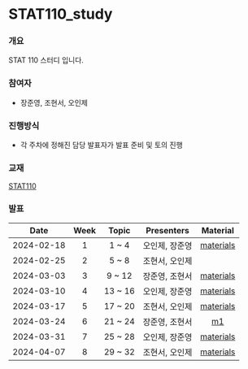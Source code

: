 # STAT110_study

### 개요
STAT 110 스터디 입니다.

### 참여자
* 장준영, 조현서, 오인제


### 진행방식
* 각 주차에 정해진 담당 발표자가 발표 준비 및 토의 진행

### 교재
[STAT110](https://www.boostcourse.org/ai152/joinLectures/195039)  

### 발표
|       Date       | Week | Topic | Presenters | Material |
|:----------------:|:------:|:----------------------------------------:|:----------:|:------:|
| 2024-02-18 | 1  | 1 ~ 4 | 오인제, 장준영 | [materials]()|
| 2024-02-25 | 2  | 5 ~ 8 | 조현서, 오인제 | |[materials]()|
| 2024-03-03 | 3  | 9 ~ 12 | 장준영, 조현서 | [materials]()|
| 2024-03-10 | 4  | 13 ~ 16  | 오인제, 장준영 | [materials]()|
| 2024-03-17 | 5  | 17 ~ 20 | 조현서, 오인제 | [materials]()|
| 2024-03-24 | 6  | 21 ~ 24 | 장준영, 조현서 | [m1]()|
| 2024-03-31 | 7  | 25 ~ 28 | 오인제, 장준영 | [materials]() |
| 2024-04-07 | 8  | 29 ~ 32 | 조현서, 오인제 | [materials]() |
